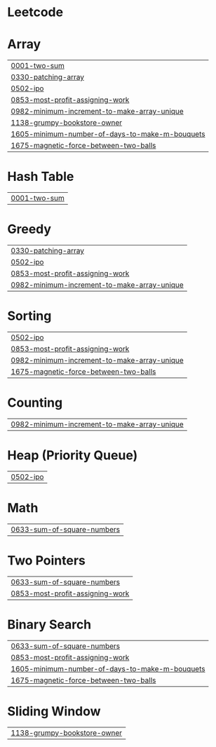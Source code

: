 # Leetcode


# Array
|  |
| ------- |
| [0001-two-sum](https://github.com/sanketkanse999/Leetcode/tree/master/0001-two-sum) |
| [0330-patching-array](https://github.com/sanketkanse999/Leetcode/tree/master/0330-patching-array) |
| [0502-ipo](https://github.com/sanketkanse999/Leetcode/tree/master/0502-ipo) |
| [0853-most-profit-assigning-work](https://github.com/sanketkanse999/Leetcode/tree/master/0853-most-profit-assigning-work) |
| [0982-minimum-increment-to-make-array-unique](https://github.com/sanketkanse999/Leetcode/tree/master/0982-minimum-increment-to-make-array-unique) |
| [1138-grumpy-bookstore-owner](https://github.com/sanketkanse999/Leetcode/tree/master/1138-grumpy-bookstore-owner) |
| [1605-minimum-number-of-days-to-make-m-bouquets](https://github.com/sanketkanse999/Leetcode/tree/master/1605-minimum-number-of-days-to-make-m-bouquets) |
| [1675-magnetic-force-between-two-balls](https://github.com/sanketkanse999/Leetcode/tree/master/1675-magnetic-force-between-two-balls) |
# Hash Table
|  |
| ------- |
| [0001-two-sum](https://github.com/sanketkanse999/Leetcode/tree/master/0001-two-sum) |
# Greedy
|  |
| ------- |
| [0330-patching-array](https://github.com/sanketkanse999/Leetcode/tree/master/0330-patching-array) |
| [0502-ipo](https://github.com/sanketkanse999/Leetcode/tree/master/0502-ipo) |
| [0853-most-profit-assigning-work](https://github.com/sanketkanse999/Leetcode/tree/master/0853-most-profit-assigning-work) |
| [0982-minimum-increment-to-make-array-unique](https://github.com/sanketkanse999/Leetcode/tree/master/0982-minimum-increment-to-make-array-unique) |
# Sorting
|  |
| ------- |
| [0502-ipo](https://github.com/sanketkanse999/Leetcode/tree/master/0502-ipo) |
| [0853-most-profit-assigning-work](https://github.com/sanketkanse999/Leetcode/tree/master/0853-most-profit-assigning-work) |
| [0982-minimum-increment-to-make-array-unique](https://github.com/sanketkanse999/Leetcode/tree/master/0982-minimum-increment-to-make-array-unique) |
| [1675-magnetic-force-between-two-balls](https://github.com/sanketkanse999/Leetcode/tree/master/1675-magnetic-force-between-two-balls) |
# Counting
|  |
| ------- |
| [0982-minimum-increment-to-make-array-unique](https://github.com/sanketkanse999/Leetcode/tree/master/0982-minimum-increment-to-make-array-unique) |
# Heap (Priority Queue)
|  |
| ------- |
| [0502-ipo](https://github.com/sanketkanse999/Leetcode/tree/master/0502-ipo) |
# Math
|  |
| ------- |
| [0633-sum-of-square-numbers](https://github.com/sanketkanse999/Leetcode/tree/master/0633-sum-of-square-numbers) |
# Two Pointers
|  |
| ------- |
| [0633-sum-of-square-numbers](https://github.com/sanketkanse999/Leetcode/tree/master/0633-sum-of-square-numbers) |
| [0853-most-profit-assigning-work](https://github.com/sanketkanse999/Leetcode/tree/master/0853-most-profit-assigning-work) |
# Binary Search
|  |
| ------- |
| [0633-sum-of-square-numbers](https://github.com/sanketkanse999/Leetcode/tree/master/0633-sum-of-square-numbers) |
| [0853-most-profit-assigning-work](https://github.com/sanketkanse999/Leetcode/tree/master/0853-most-profit-assigning-work) |
| [1605-minimum-number-of-days-to-make-m-bouquets](https://github.com/sanketkanse999/Leetcode/tree/master/1605-minimum-number-of-days-to-make-m-bouquets) |
| [1675-magnetic-force-between-two-balls](https://github.com/sanketkanse999/Leetcode/tree/master/1675-magnetic-force-between-two-balls) |
# Sliding Window
|  |
| ------- |
| [1138-grumpy-bookstore-owner](https://github.com/sanketkanse999/Leetcode/tree/master/1138-grumpy-bookstore-owner) |